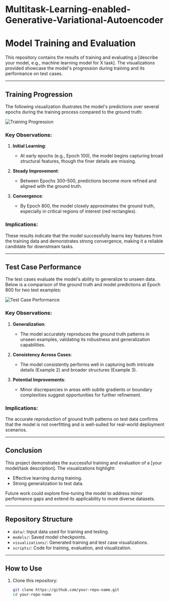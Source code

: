 # Multitask-Learning-enabled-Generative-Variational-Autoencoder

# Model Training and Evaluation

This repository contains the results of training and evaluating a [describe your model, e.g., machine learning model for X task]. The visualizations provided showcase the model's progression during training and its performance on test cases.

---

## Training Progression

The following visualization illustrates the model's predictions over several epochs during the training process compared to the ground truth:

![Training Progression](path/to/training_visualization.png)

### Key Observations:
1. **Initial Learning**:
   - At early epochs (e.g., Epoch 100), the model begins capturing broad structural features, though the finer details are missing.

2. **Steady Improvement**:
   - Between Epochs 300–500, predictions become more refined and aligned with the ground truth.

3. **Convergence**:
   - By Epoch 800, the model closely approximates the ground truth, especially in critical regions of interest (red rectangles).

### Implications:
These results indicate that the model successfully learns key features from the training data and demonstrates strong convergence, making it a reliable candidate for downstream tasks.

---

## Test Case Performance

The test cases evaluate the model's ability to generalize to unseen data. Below is a comparison of the ground truth and model predictions at Epoch 800 for two test examples:

![Test Case Performance](path/to/test_visualization.png)

### Key Observations:
1. **Generalization**:
   - The model accurately reproduces the ground truth patterns in unseen examples, validating its robustness and generalization capabilities.

2. **Consistency Across Cases**:
   - The model consistently performs well in capturing both intricate details (Example 2) and broader structures (Example 3).

3. **Potential Improvements**:
   - Minor discrepancies in areas with subtle gradients or boundary complexities suggest opportunities for further refinement.

### Implications:
The accurate reproduction of ground truth patterns on test data confirms that the model is not overfitting and is well-suited for real-world deployment scenarios.

---

## Conclusion

This project demonstrates the successful training and evaluation of a [your model/task description]. The visualizations highlight:
- Effective learning during training.
- Strong generalization to test data.

Future work could explore fine-tuning the model to address minor performance gaps and extend its applicability to more diverse datasets.

---

## Repository Structure

- `data/`: Input data used for training and testing.
- `models/`: Saved model checkpoints.
- `visualizations/`: Generated training and test case visualizations.
- `scripts/`: Code for training, evaluation, and visualization.

---

## How to Use

1. Clone this repository:
   ```bash
   git clone https://github.com/your-repo-name.git
   cd your-repo-name

